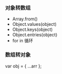 ### 对象转数组
- Array.from()
- Object.values(object)
- Object.keys(object)
- Object.entries(object)
- for  in 循环

### 数组转对象
var obj = { …arr };